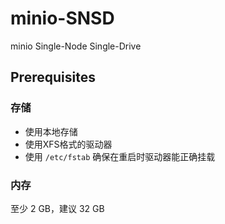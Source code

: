# minio-SNSD

minio Single-Node Single-Drive

## Prerequisites

### 存储

* 使用本地存储
* 使用XFS格式的驱动器
* 使用 `/etc/fstab` 确保在重启时驱动器能正确挂载


### 内存

至少 2 GB，建议 32 GB